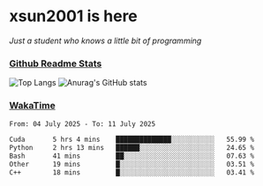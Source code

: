 # xsun2001 is here

*Just a student who knows a little bit of programming*

### [Github Readme Stats](https://github.com/anuraghazra/github-readme-stats)

![Top Langs](https://github-readme-stats.vercel.app/api/top-langs/?username=xsun2001&layout=compact&theme=radical) ![Anurag's GitHub stats](https://github-readme-stats.vercel.app/api?username=xsun2001&show_icons=true&theme=radical)

### [WakaTime](https://wakatime.com)

<!--START_SECTION:waka-->

```txt
From: 04 July 2025 - To: 11 July 2025

Cuda       5 hrs 4 mins    ██████████████░░░░░░░░░░░   55.99 %
Python     2 hrs 13 mins   ██████░░░░░░░░░░░░░░░░░░░   24.65 %
Bash       41 mins         ██░░░░░░░░░░░░░░░░░░░░░░░   07.63 %
Other      19 mins         █░░░░░░░░░░░░░░░░░░░░░░░░   03.51 %
C++        18 mins         █░░░░░░░░░░░░░░░░░░░░░░░░   03.41 %
```

<!--END_SECTION:waka-->
